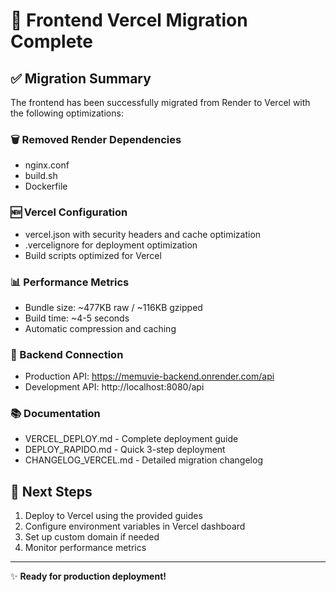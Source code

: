 # 🚀 Frontend Vercel Migration Complete

## ✅ Migration Summary

The frontend has been successfully migrated from Render to Vercel with the following optimizations:

### 🗑️ Removed Render Dependencies
- nginx.conf
- build.sh  
- Dockerfile

### 🆕 Vercel Configuration
- vercel.json with security headers and cache optimization
- .vercelignore for deployment optimization
- Build scripts optimized for Vercel

### 📊 Performance Metrics
- Bundle size: ~477KB raw / ~116KB gzipped
- Build time: ~4-5 seconds
- Automatic compression and caching

### 🔗 Backend Connection
- Production API: https://memuvie-backend.onrender.com/api
- Development API: http://localhost:8080/api

### 📚 Documentation
- VERCEL_DEPLOY.md - Complete deployment guide
- DEPLOY_RAPIDO.md - Quick 3-step deployment
- CHANGELOG_VERCEL.md - Detailed migration changelog

## 🎯 Next Steps
1. Deploy to Vercel using the provided guides
2. Configure environment variables in Vercel dashboard
3. Set up custom domain if needed
4. Monitor performance metrics

---
✨ **Ready for production deployment!**